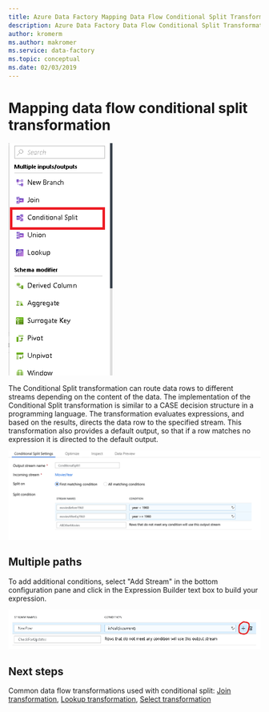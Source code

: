 ```yaml
---
title: Azure Data Factory Mapping Data Flow Conditional Split Transformation
description: Azure Data Factory Data Flow Conditional Split Transformation
author: kromerm
ms.author: makromer
ms.service: data-factory
ms.topic: conceptual
ms.date: 02/03/2019
---
```


# Mapping data flow conditional split transformation



![conditional split toolbox](media/data-flow/conditionalsplit2.png "conditional split toolbox")

The Conditional Split transformation can route data rows to different streams depending on the content of the data. The implementation of the Conditional Split transformation is similar to a CASE decision structure in a programming language. The transformation evaluates expressions, and based on the results, directs the data row to the specified stream. This transformation also provides a default output, so that if a row matches no expression it is directed to the default output.

![conditional split](media/data-flow/conditionalsplit1.png "conditional split options")

## Multiple paths

To add additional conditions, select "Add Stream" in the bottom configuration pane and click in the Expression Builder text box to build your expression.

![conditional split multi](media/data-flow/conditionalsplit3.png "conditional split multi")

## Next steps

Common data flow transformations used with conditional split: [Join transformation](data-flow-join.md), [Lookup transformation](data-flow-lookup.md), [Select transformation](data-flow-select.md)
